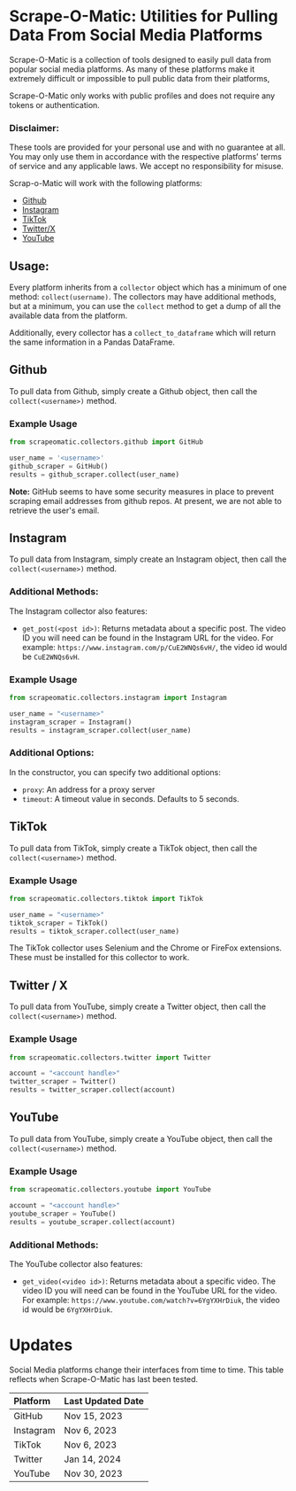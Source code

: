 # Scrape-O-Matic: Utilities for Pulling Data From Social Media Platforms

Scrape-O-Matic is a collection of tools designed to easily pull data from popular social media platforms. As many of these platforms make it extremely difficult or impossible to pull public data from their platforms, 

Scrape-O-Matic only works with public profiles and does not require any tokens or authentication.

### Disclaimer:
These tools are provided for your personal use and with no guarantee at all.  You may only use them in accordance with the respective platforms' terms of service and any applicable laws.  We accept no responsibility for misuse.

Scrap-o-Matic will work with the following platforms:

* [Github](#github)
* [Instagram](#instagram)
* [TikTok](#tiktok)
* [Twitter/X](#twitter--x)
* [YouTube](#youtube)

## Usage:
Every platform inherits from a `collector` object which has a minimum of one method: `collect(username)`.  The collectors may have additional methods, but at a minimum, you can use the `collect` method to get a dump of all the available data from the platform.

Additionally, every collector has a `collect_to_dataframe` which will return the same information in a Pandas DataFrame.

## Github
To pull data from Github, simply create a Github object, then call the `collect(<username>)` method.

### Example Usage

```python
from scrapeomatic.collectors.github import GitHub

user_name = '<username>'
github_scraper = GitHub()
results = github_scraper.collect(user_name)
```

**Note:**  GitHub seems to have some security measures in place to prevent scraping email addresses from github repos. At present, we are not able to retrieve the user's email.


## Instagram
To pull data from Instagram, simply create an Instagram object, then call the `collect(<username>)` method.

### Additional Methods:
The Instagram collector also features:

* `get_post(<post id>)`:  Returns metadata about a specific post.  The video ID you will need can be found in the Instagram URL for the video. For example: `https://www.instagram.com/p/CuE2WNQs6vH/`, the video id would be `CuE2WNQs6vH`.

### Example Usage

```python
from scrapeomatic.collectors.instagram import Instagram

user_name = "<username>"
instagram_scraper = Instagram()
results = instagram_scraper.collect(user_name)
```

### Additional Options:
In the constructor, you can specify two additional options:

* `proxy`: An address for a proxy server
* `timeout`:  A timeout value in seconds.  Defaults to 5 seconds.

## TikTok
To pull data from TikTok, simply create a TikTok object, then call the `collect(<username>)` method.

### Example Usage

```python
from scrapeomatic.collectors.tiktok import TikTok

user_name = "<username>"
tiktok_scraper = TikTok()
results = tiktok_scraper.collect(user_name)
```

The TikTok collector uses Selenium and the Chrome or FireFox extensions.  These must be installed for this collector to work.

## Twitter / X
To pull data from YouTube, simply create a Twitter object, then call the `collect(<username>)` method.

### Example Usage

```python
from scrapeomatic.collectors.twitter import Twitter

account = "<account handle>"
twitter_scraper = Twitter()
results = twitter_scraper.collect(account)
```



## YouTube
To pull data from YouTube, simply create a YouTube object, then call the `collect(<username>)` method.

### Example Usage

```python
from scrapeomatic.collectors.youtube import YouTube

account = "<account handle>"
youtube_scraper = YouTube()
results = youtube_scraper.collect(account)
```

### Additional Methods:
The YouTube collector also features:

* `get_video(<video id>)`:  Returns metadata about a specific video.  The video ID you will need can be found in the YouTube URL for the video. For example: `https://www.youtube.com/watch?v=6YgYXHrDiuk`, the video id would be `6YgYXHrDiuk`.

# Updates
Social Media platforms change their interfaces from time to time.  This table reflects when Scrape-O-Matic has last been tested.

| Platform | Last Updated Date |
|:---------|:------------------|
| GitHub | Nov 15, 2023      |
| Instagram | Nov 6, 2023       |
| TikTok | Nov 6, 2023       | 
| Twitter | Jan 14, 2024 |
| YouTube | Nov 30, 2023 |


